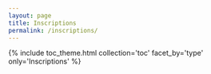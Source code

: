 ```yaml
---
layout: page
title: Inscriptions
permalink: /inscriptions/
---
```


{% include toc_theme.html collection='toc' facet_by='type' only='Inscriptions' %}
